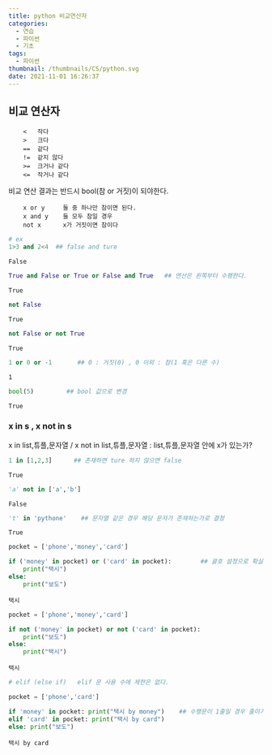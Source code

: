 ```yaml
---
title: python 비교연산자
categories:
  - 연습
  - 파이썬
  - 기초
tags:
  - 파이썬
thumbnail: /thumbnails/CS/python.svg
date: 2021-11-01 16:26:37
---
```

## 비교 연산자

        <   작다
        >   크다
        ==  같다
        !=  같지 않다
        >=  크거나 같다
        <=  작거나 같다
비교 연산 결과는 반드시 bool(참 or 거짓)이 되야한다.
        
        x or y     둘 중 하나만 참이면 된다.
        x and y    둘 모두 참일 경우
        not x      x가 거짓이면 참이다


```python
# ex
1>3 and 2<4  ## false and ture
```




    False




```python
True and False or True or False and True   ## 연산은 왼쪽부터 수행한다.
```




    True




```python
not False
```




    True




```python
not False or not True
```




    True




```python
1 or 0 or -1       ## 0 : 거짓(0) , 0 이외 : 참(1 혹은 다른 수)
```




    1




```python
bool(5)         ## bool 값으로 변경
```




    True



### x in s , x not in s

x in list,튜플,문자열 / x not in list,튜플,문자열
: list,튜플,문자열 안에 x가 있는가?


```python
1 in [1,2,3]      ## 존재하면 ture 하지 않으면 false
```




    True




```python
'a' not in ['a','b']
```




    False




```python
't' in 'pythone'    ## 문자열 같은 경우 해당 문자가 존재하는가로 결정
```




    True




```python
pocket = ['phone','money','card']

if ('money' in pocket) or ('card' in pocket):        ## 괄호 설정으로 확실히하기
    print("택시")
else:
    print("보도")
```

    택시
    


```python
pocket = ['phone','money','card']

if not ('money' in pocket) or not ('card' in pocket):
    print("보도")
else:
    print("택시")
```

    택시
    


```python
# elif (else if)   elif 문 사용 수에 제한은 없다.

pocket = ['phone','card']

if 'money' in pocket: print("택시 by money")    ## 수행문이 1줄일 경우 줄이기 가능
elif 'card' in pocket: print("택시 by card")
else: print("보도")
```

    택시 by card
    

